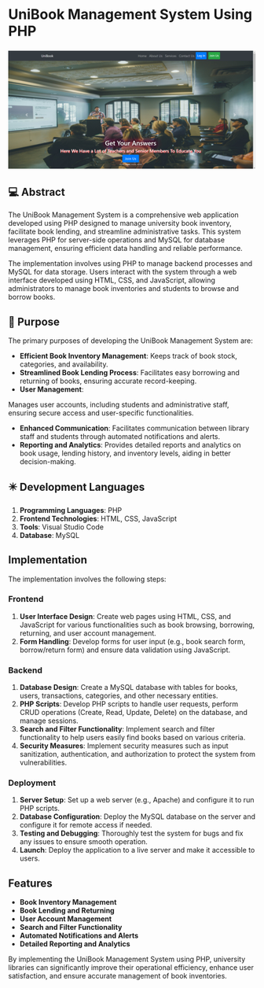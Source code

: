 # UniBook Management System Using PHP
###
![UniBook Management System Using PHP](https://github.com/afzaaljavaid47/UniBook-Management-System-Using-PHP/blob/master/Bannar.PNG)
###
## 💻 Abstract
The UniBook Management System is a comprehensive web application developed using PHP designed to manage university book inventory, facilitate book lending, and streamline administrative tasks. This system leverages PHP for server-side operations and MySQL for database management, ensuring efficient data handling and reliable performance.

The implementation involves using PHP to manage backend processes and MySQL for data storage. Users interact with the system through a web interface developed using HTML, CSS, and JavaScript, allowing administrators to manage book inventories and students to browse and borrow books.

## 🔬 Purpose
The primary purposes of developing the UniBook Management System are:

- **Efficient Book Inventory Management**: Keeps track of book stock, categories, and availability.
- **Streamlined Book Lending Process**: Facilitates easy borrowing and returning of books, ensuring accurate record-keeping.
- **User Management**:

 Manages user accounts, including students and administrative staff, ensuring secure access and user-specific functionalities.
- **Enhanced Communication**: Facilitates communication between library staff and students through automated notifications and alerts.
- **Reporting and Analytics**: Provides detailed reports and analytics on book usage, lending history, and inventory levels, aiding in better decision-making.

## ✴️ Development Languages

1. **Programming Languages**: PHP
2. **Frontend Technologies**: HTML, CSS, JavaScript
3. **Tools**: Visual Studio Code
4. **Database**: MySQL

## Implementation

The implementation involves the following steps:

### Frontend

1. **User Interface Design**: Create web pages using HTML, CSS, and JavaScript for various functionalities such as book browsing, borrowing, returning, and user account management.
2. **Form Handling**: Develop forms for user input (e.g., book search form, borrow/return form) and ensure data validation using JavaScript.

### Backend

1. **Database Design**: Create a MySQL database with tables for books, users, transactions, categories, and other necessary entities.
2. **PHP Scripts**: Develop PHP scripts to handle user requests, perform CRUD operations (Create, Read, Update, Delete) on the database, and manage sessions.
3. **Search and Filter Functionality**: Implement search and filter functionality to help users easily find books based on various criteria.
4. **Security Measures**: Implement security measures such as input sanitization, authentication, and authorization to protect the system from vulnerabilities.

### Deployment

1. **Server Setup**: Set up a web server (e.g., Apache) and configure it to run PHP scripts.
2. **Database Configuration**: Deploy the MySQL database on the server and configure it for remote access if needed.
3. **Testing and Debugging**: Thoroughly test the system for bugs and fix any issues to ensure smooth operation.
4. **Launch**: Deploy the application to a live server and make it accessible to users.

## Features

- **Book Inventory Management**
- **Book Lending and Returning**
- **User Account Management**
- **Search and Filter Functionality**
- **Automated Notifications and Alerts**
- **Detailed Reporting and Analytics**

By implementing the UniBook Management System using PHP, university libraries can significantly improve their operational efficiency, enhance user satisfaction, and ensure accurate management of book inventories.
